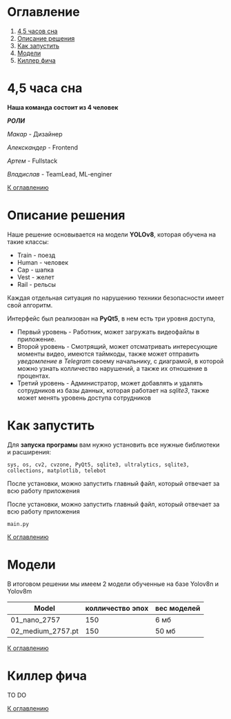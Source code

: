 # Оглавление
1. [4,5 часов сна](#45-часа-сна)
2. [Описание решения](#описание-решения)
3. [Как запустить](#как-запустить)
3. [Модели](#модели)
5. [Киллер фича](#киллер-фича)

# 4,5 часа сна
__Наша команда состоит из 4 человек__

___РОЛИ___

_Макар_ - Дизайнер

_Алекскандер_ - Frontend

_Артем_ - Fullstack

_Владислав_ - TeamLead, ML-enginer

[К оглавлению](#оглавление)
# Описание решения

Наше решение основывается на модели __YOLOv8__, которая обучена на такие классы:
* Train - поезд
* Human - человек
* Cap - шапка
* Vest - желет
* Rail - рельсы

Каждая отдельная ситуация по нарушению техники безопасности имеет свой алгоритм.

Интерфейс был реализован на __PyQt5__, в нем есть три уровня доступа, 
* Первый уровень - Работник, может загружать видеофайлы в приложение.
* Второй уровень - Смотрящий, может отсматривать интересующие моменты видео, имеются таймкоды, также может отправить _уведомление в Telegram_ своему начальнику, с диаграмой, в которой можно узнать колличество нарушений, а также их отношение в процентах.
* Третий уровень - Администратор, может добавлять и удалять сотрудников из базы данных, которая работает на _sqlite3_, также может менять уровень доступа сотрудников

# Как запустить
Для __запуска програмы__ вам нужно установить все нужные библиотеки и расширения:

``sys, os, cv2, cvzone, PyQt5, sqlite3, ultralytics, sqlite3, collections, matplotlib, telebot``

После установки, можно запустить главный файл, который отвечает за всю работу приложения 

После установки, можно запустить главный файл, который отвечает за всю работу приложения 

``` 
main.py
 ```
[К оглавлению](#оглавление)
# Модели
В итоговом решении мы имеем 2 модели обученные на базе Yolov8n и Yolov8m


|Model      | колличество эпох | вес моделей | 
|----------    |----------|----------|
| 01_nano_2757     | 150     | 6 мб   |
| 02_medium_2757.pt   | 150       | 50 мб   |
[К оглавлению](#оглавление)

# Киллер фича

 TO DO

[К оглавлению](#оглавление)